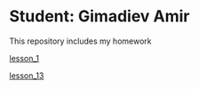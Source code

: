 # Student: Gimadiev Amir

This repository includes my homework

[lesson_1](https://Kserxs-23.github.io/GitHub/index.html "FirstLandingPage")


[lesson_13](https://Kserxs-23.github.io/lesson_13/index.html "PixelPerfect")
